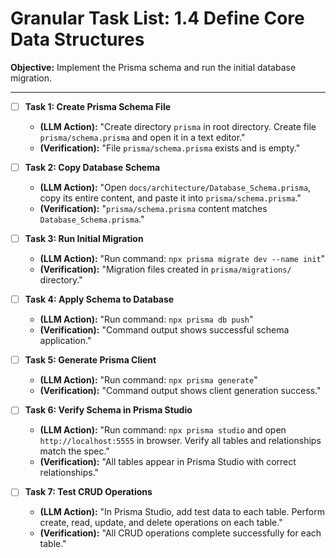 # Granular Task List: 1.4 Define Core Data Structures

**Objective:** Implement the Prisma schema and run the initial database migration.

---

- [ ] **Task 1: Create Prisma Schema File**
    - **(LLM Action):** "Create directory `prisma` in root directory. Create file `prisma/schema.prisma` and open it in a text editor."
    - **(Verification):** "File `prisma/schema.prisma` exists and is empty."

- [ ] **Task 2: Copy Database Schema**
    - **(LLM Action):** "Open `docs/architecture/Database_Schema.prisma`, copy its entire content, and paste it into `prisma/schema.prisma`."
    - **(Verification):** "`prisma/schema.prisma` content matches `Database_Schema.prisma`."

- [ ] **Task 3: Run Initial Migration**
    - **(LLM Action):** "Run command: `npx prisma migrate dev --name init`"
    - **(Verification):** "Migration files created in `prisma/migrations/` directory."

- [ ] **Task 4: Apply Schema to Database**
    - **(LLM Action):** "Run command: `npx prisma db push`"
    - **(Verification):** "Command output shows successful schema application."

- [ ] **Task 5: Generate Prisma Client**
    - **(LLM Action):** "Run command: `npx prisma generate`"
    - **(Verification):** "Command output shows client generation success."

- [ ] **Task 6: Verify Schema in Prisma Studio**
    - **(LLM Action):** "Run command: `npx prisma studio` and open `http://localhost:5555` in browser. Verify all tables and relationships match the spec."
    - **(Verification):** "All tables appear in Prisma Studio with correct relationships."

- [ ] **Task 7: Test CRUD Operations**
    - **(LLM Action):** "In Prisma Studio, add test data to each table. Perform create, read, update, and delete operations on each table."
    - **(Verification):** "All CRUD operations complete successfully for each table."